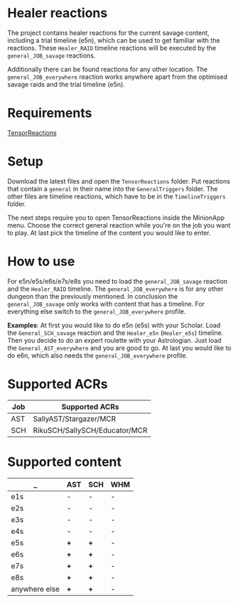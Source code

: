 # Healer reactions
The project contains healer reactions for the current savage content, including a trial timeline (e5n), which can be used to get familiar with the reactions. These `Healer_RAID` timeline reactions will be executed by the `general_JOB_savage` reactions.

Additionally there can be found reactions for any other location. The `general_JOB_everywhere` reaction works anywhere apart from the optimised savage raids and the trial timeline (e5n).

# Requirements
[TensorReactions](http://wiki.mmominion.com/doku.php?id=tensorreactions)

# Setup
Download the latest files and open the `TensorReactions` folder. Put reactions that contain a `general` in their name into the `GeneralTriggers` folder. The other files are timeline reactions, which have to be in the `TimelineTriggers` folder.

The next steps require you to open TensorReactions inside the MinionApp menu. Choose the correct general reaction while you're on the job you want to play. At last pick the timeline of the content you would like to enter.

# How to use
For e5n/e5s/e6s/e7s/e8s you need to load the `general_JOB_savage` reaction and the `Healer_RAID` timeline. The `general_JOB_everywhere` is for any other dungeon than the previously mentioned. In conclusion the `general_JOB_savage` only works with content that has a timeline. For everything else switch to the `general_JOB_everywhere` profile.

**Examples**:
At first you would like to do e5n (e5s) with your Scholar. Load the `General_SCH_savage` reaction and the `Healer_e5n` (`Healer_e5s`) timeline. Then you decide to do an expert roulette with your Astrologian. Just load the `General_AST_everywhere` and you are good to go. At last you would like to do e6n, which also needs the `general_JOB_everywhere` profile. 

# Supported ACRs
**Job** | **Supported ACRs**
------------ | -------------
AST|SallyAST/Stargazer/MCR
SCH|RikuSCH/SallySCH/Educator/MCR

# Supported content
**_** | **AST** | **SCH** | **WHM**
------------ | ------------- | ------------- | -------------
e1s | - | - | - 
e2s | - | - | - 
e3s | - | - | - 
e4s | - | - | - 
e5s | **+** | **+** | - 
e6s | **+** | **+** | - 
e7s | **+** | **+** | - 
e8s | **+** | **+** | - 
anywhere else | **+** | **+** | - 
